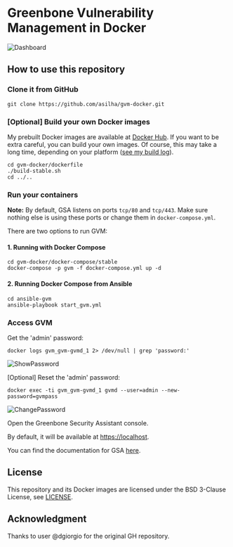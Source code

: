 # Greenbone Vulnerability Management in Docker

![Dashboard](https://github.com/asilha/gvm-docker/raw/master/images/Dashboard.png)

## How to use this repository

### Clone it from GitHub

```console
git clone https://github.com/asilha/gvm-docker.git
```

### [Optional] Build your own Docker images

My prebuilt Docker images are available at [Docker Hub](https://hub.docker.com/u/asilha). If you want to be extra careful, you can build your own images. Of course, this may take a long time, depending on your platform ([see my build log](https://gist.github.com/asilha/6ea282d190b23322c3136af0dff7befd)).

```console
cd gvm-docker/dockerfile
./build-stable.sh
cd ../..
```

### Run your containers

**Note:** By default, GSA listens on ports `tcp/80` and `tcp/443`. Make sure nothing else is using these ports or change them in `docker-compose.yml`.

There are two options to run GVM:

#### 1. Running with Docker Compose

```console
cd gvm-docker/docker-compose/stable
docker-compose -p gvm -f docker-compose.yml up -d
```

#### 2. Running Docker Compose from Ansible

```console
cd ansible-gvm
ansible-playbook start_gvm.yml
```

### Access GVM

Get the 'admin' password:

```console
docker logs gvm_gvm-gvmd_1 2> /dev/null | grep 'password:'
```

![ShowPassword](https://github.com/asilha/gvm-docker/raw/master/images/ShowPassword.png)

[Optional] Reset the 'admin' password:

```console
docker exec -ti gvm_gvm-gvmd_1 gvmd --user=admin --new-password=gvmpass
```

![ChangePassword](https://github.com/asilha/gvm-docker/raw/master/images/ChangePassword.png)

Open the Greenbone Security Assistant console.

By default, it will be available at <https://localhost>.

You can find the documentation for GSA [here](https://docs.greenbone.net/).

## License

This repository and its Docker images are licensed under the BSD 3-Clause License, see [LICENSE](LICENSE.md).

## Acknowledgment

Thanks to user @dgiorgio for the original GH repository.

